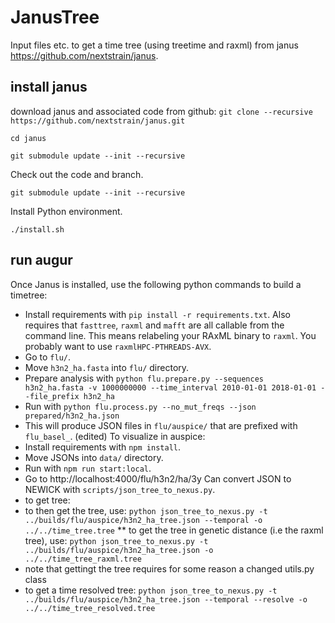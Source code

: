 # JanusTree

Input files etc. to get a time tree (using treetime and raxml) from janus https://github.com/nextstrain/janus.

## install janus

download janus and associated code from github:
`git clone --recursive https://github.com/nextstrain/janus.git`

`cd janus`

`git submodule update --init --recursive`

Check out the code and branch.



`git submodule update --init --recursive`

Install Python environment.

`./install.sh`



## run augur

Once Janus is installed, use the following python commands to build a timetree:

* Install requirements with `pip install -r requirements.txt`. Also requires that `fasttree`, `raxml` and `mafft` are all callable from the command line. This means relabeling your RAxML binary to `raxml`. You probably want to use `raxmlHPC-PTHREADS-AVX`.
* Go to `flu/`.
* Move `h3n2_ha.fasta` into `flu/` directory.
* Prepare analysis with `python flu.prepare.py --sequences h3n2_ha.fasta -v 1000000000 --time_interval 2010-01-01 2018-01-01 --file_prefix h3n2_ha`
* Run with `python flu.process.py --no_mut_freqs --json prepared/h3n2_ha.json`
* This will produce JSON files in `flu/auspice/` that are prefixed with `flu_basel_`. (edited)
To visualize in auspice:
* Install requirements with `npm install`.
* Move JSONs into `data/` directory.
* Run with `npm run start:local`.
* Go to http://localhost:4000/flu/h3n2/ha/3y
Can convert JSON to NEWICK with `scripts/json_tree_to_nexus.py`.
* to get tree:
* to then get the tree, use: `python json_tree_to_nexus.py -t ../builds/flu/auspice/h3n2_ha_tree.json --temporal -o ../../time_tree.tree`
** to get the tree in genetic distance (i.e the raxml tree), use: `python json_tree_to_nexus.py -t ../builds/flu/auspice/h3n2_ha_tree.json -o ../../time_tree_raxml.tree`
* note that gettingt the tree requires for some reason a changed utils.py class
* to get a time resolved tree: `python json_tree_to_nexus.py -t ../builds/flu/auspice/h3n2_ha_tree.json --temporal --resolve -o ../../time_tree_resolved.tree`

